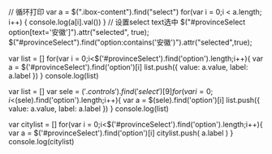 // 循环打印
var a = $(".ibox-content").find("select")
for(var i = 0;i < a.length; i++) {
  console.log(a[i].val())
}
// 设置select text选中
$("#provinceSelect option[text='安徽']").attr("selected", true);
$("#provinceSelect").find("option:contains('安徽')").attr("selected",true);

var list = []
for(var i = 0;i<$('#provinceSelect').find('option').length;i++){
  var a = $('#provinceSelect').find('option')[i]
  list.push({
    value: a.value,
    label: a.label
  })
}
console.log(list)

var list = []
var sele = $('.controls').find('select')[9]
for(var i = 0;i<$(sele).find('option').length;i++){
  var a = $(sele).find('option')[i]
  list.push({
    value: a.value,
    label: a.label
  })
}
console.log(list)

var citylist = []
for(var i = 0;i<$('#provinceSelect').find('option').length;i++){
  var a = $('#provinceSelect').find('option')[i]
  citylist.push(
    a.label
  )
}
console.log(citylist)